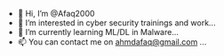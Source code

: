 - 👋 Hi, I’m @Afaq2000
- 👀 I’m interested in cyber security trainings and work...
- 🌱 I’m currently learning ML/DL in Malware...
- 📫 You can contact me on ahmdafaq@gmail.com ...

<!---
Afaq2000/Afaq2000 is a ✨ special ✨ repository because its `README.md` (this file) appears on your GitHub profile.
You can click the Preview link to take a look at your changes.
--->
